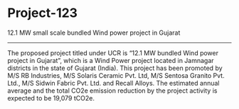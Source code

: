 # Project-123
12.1 MW small scale bundled Wind power project in Gujarat
__________________
The proposed project titled under UCR is “12.1 MW bundled Wind power project in Gujarat”, which is a Wind Power project located in Jamnagar districts in the state of Gujarat (India). This project has been promoted by M/S RB Industries, M/S Solaris Ceramic Pvt. Ltd, M/S Sentosa Granito Pvt. Ltd., M/S Sidwin Fabric Pvt. Ltd. and Recall Alloys. The estimated annual average and the total CO2e emission reduction by the project activity is expected to be 19,079 tCO2e.
